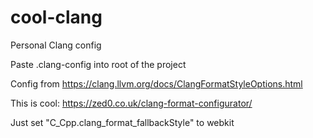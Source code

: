 # cool-clang
Personal Clang config

Paste .clang-config into root of the project

Config from https://clang.llvm.org/docs/ClangFormatStyleOptions.html

This is cool: https://zed0.co.uk/clang-format-configurator/

Just set "C_Cpp.clang_format_fallbackStyle" to webkit
